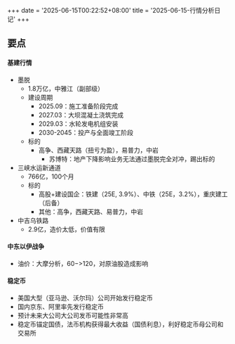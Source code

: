 +++
date = '2025-06-15T00:22:52+08:00'
title = '2025-06-15-行情分析日记'
+++

## 要点

#### 基建行情
- 墨脱
	- 1.8万亿，中雅江（副部级）
	- 建设周期
		- 2025.09：施工准备阶段完成
		- 2027.03：大坝混凝土浇筑完成
		- 2029.03：水轮发电机组安装
		- 2030-2045：投产与全面竣工阶段
	- 标的
		- 高争、西藏天路（扭亏为盈），易普力，中岩
			- 苏博特：地产下降影响业务无法通过墨脱完全对冲，踢出标的
- 三峡水运新通道
	- 766亿，100个月
	- 标的
		- 高股+建设国企：铁建（25E, 3.9%）、中铁（25E，3.2%），重庆建工（后备）
		- 其他：高争，西藏天路、易普力，中岩
- 中吉乌铁路
	- 2.9亿，造价太低，价值有限
 
#### 中东以伊战争
- 油价：大摩分析，$60->$120，对原油股造成影响
 
#### 稳定币
- 美国大型（亚马逊、沃尔玛）公司开始发行稳定币
- 国内京东、阿里率先发行稳定币
- 预计未来大公司大公司发币可能性非常高
- 稳定币锚定国债，法币机构获得最大收益（国债利息），利好稳定币母公司和交易所
